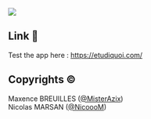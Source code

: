 ![](https://res.cloudinary.com/hf10ee93o/image/upload/v1648409477/etudiquoi-meta-image_tdbk4e.jpg)


## Link 🚀

Test the app here : https://etudiquoi.com/

## Copyrights ©

Maxence BREUILLES ([@MisterAzix](https://github.com/MisterAzix))<br />
Nicolas MARSAN ([@NicoooM](https://github.com/NicoooM))
